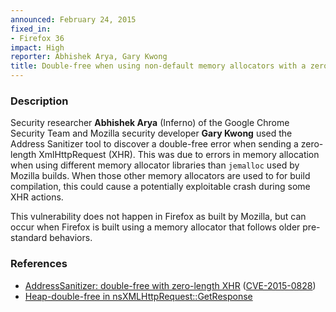 ```yaml
---
announced: February 24, 2015
fixed_in:
- Firefox 36
impact: High
reporter: Abhishek Arya, Gary Kwong
title: Double-free when using non-default memory allocators with a zero-length XHR
---
```


<h3>Description</h3>

<p>Security researcher <strong>Abhishek Arya</strong> (Inferno) of the Google
Chrome Security Team and Mozilla security developer <strong>Gary Kwong</strong>
used the Address Sanitizer tool to discover a double-free error when sending a
zero-length XmlHttpRequest (XHR). This was due to errors in memory allocation
when using different memory allocator libraries than <code>jemalloc</code> used
by Mozilla builds. When those other memory allocators are used to for build
compilation, this could cause a potentially exploitable crash during some XHR
actions.
</p>

<p class="note">This vulnerability does not happen in Firefox as built by
Mozilla, but can occur when Firefox is built using a memory allocator that
follows older pre-standard behaviors.
</p>

<h3>References</h3>

<ul>
  <li><a href="https://bugzilla.mozilla.org/show_bug.cgi?id=1030667">
       AddressSanitizer: double-free with zero-length XHR</a>
(<a href="http://cve.mitre.org/cgi-bin/cvename.cgi?name=CVE-2015-0828"
class="ex-ref">CVE-2015-0828</a>)</li>
  <li><a href="https://bugzilla.mozilla.org/show_bug.cgi?id=988675">
       Heap-double-free in nsXMLHttpRequest::GetResponse</a></li>
</ul>



